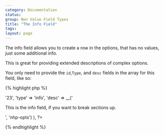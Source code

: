 ```yaml
---
category: Documentation
status: 
group: Non Value Field Types
title: "The Info Field"
tags: 
layout: page
---
```


The info field allows you to create a row in the options, that has no values, just some additional info.

This is great for providing extended descriptions of complex options.

You only need to provide the ```id```,```Type```, and ```desc``` fields in the array for this field, like so:


{% highlight php %}
<?php
array(
    'id' => '23',
    'type' => 'info',
    'desc' => __('<p class="description">This is the info field, if you want to break sections up.</p>', 'nhp-opts')
),
?>
{% endhighlight %}
